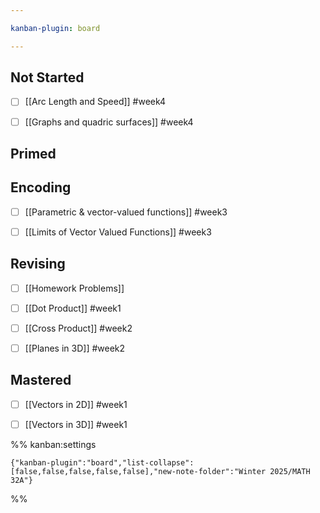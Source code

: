 ```yaml
---

kanban-plugin: board

---
```


## Not Started

- [ ] [[Arc Length and Speed]] #week4
- [ ] [[Graphs and quadric surfaces]] #week4


## Primed



## Encoding

- [ ] [[Parametric & vector-valued functions]] #week3
- [ ] [[Limits of Vector Valued Functions]] #week3


## Revising

- [ ] [[Homework Problems]]
- [ ] [[Dot Product]] #week1
- [ ] [[Cross Product]] #week2
- [ ] [[Planes in 3D]] #week2


## Mastered

- [ ] [[Vectors in 2D]] #week1
- [ ] [[Vectors in 3D]] #week1




%% kanban:settings
```
{"kanban-plugin":"board","list-collapse":[false,false,false,false,false],"new-note-folder":"Winter 2025/MATH 32A"}
```
%%